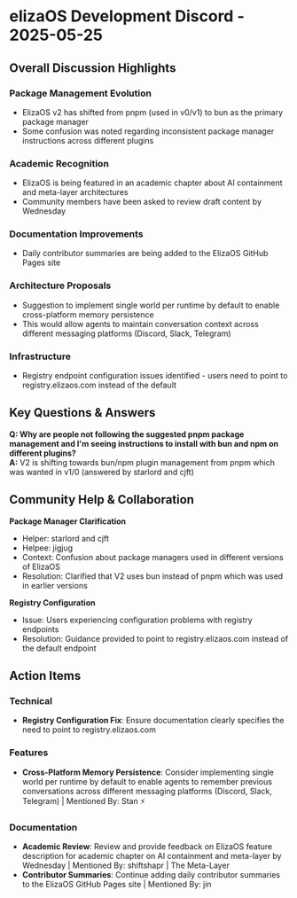 # elizaOS Development Discord - 2025-05-25

## Overall Discussion Highlights

### Package Management Evolution
- ElizaOS v2 has shifted from pnpm (used in v0/v1) to bun as the primary package manager
- Some confusion was noted regarding inconsistent package manager instructions across different plugins

### Academic Recognition
- ElizaOS is being featured in an academic chapter about AI containment and meta-layer architectures
- Community members have been asked to review draft content by Wednesday

### Documentation Improvements
- Daily contributor summaries are being added to the ElizaOS GitHub Pages site

### Architecture Proposals
- Suggestion to implement single world per runtime by default to enable cross-platform memory persistence
- This would allow agents to maintain conversation context across different messaging platforms (Discord, Slack, Telegram)

### Infrastructure
- Registry endpoint configuration issues identified - users need to point to registry.elizaos.com instead of the default

## Key Questions & Answers

**Q: Why are people not following the suggested pnpm package management and I'm seeing instructions to install with bun and npm on different plugins?**  
**A:** V2 is shifting towards bun/npm plugin management from pnpm which was wanted in v1/0 (answered by starlord and cjft)

## Community Help & Collaboration

**Package Manager Clarification**  
- Helper: starlord and cjft
- Helpee: jigjug
- Context: Confusion about package managers used in different versions of ElizaOS
- Resolution: Clarified that V2 uses bun instead of pnpm which was used in earlier versions

**Registry Configuration**  
- Issue: Users experiencing configuration problems with registry endpoints
- Resolution: Guidance provided to point to registry.elizaos.com instead of the default endpoint

## Action Items

### Technical
- **Registry Configuration Fix**: Ensure documentation clearly specifies the need to point to registry.elizaos.com

### Features
- **Cross-Platform Memory Persistence**: Consider implementing single world per runtime by default to enable agents to remember previous conversations across different messaging platforms (Discord, Slack, Telegram) | Mentioned By: Stan ⚡

### Documentation
- **Academic Review**: Review and provide feedback on ElizaOS feature description for academic chapter on AI containment and meta-layer by Wednesday | Mentioned By: shiftshapr | The Meta-Layer
- **Contributor Summaries**: Continue adding daily contributor summaries to the ElizaOS GitHub Pages site | Mentioned By: jin